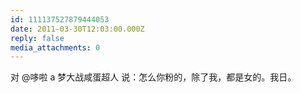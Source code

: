 ```yaml
---
id: 111137527879444053
date: 2011-03-30T12:03:00.000Z
reply: false
media_attachments: 0
---
```


对 @哆啦 a 梦大战咸蛋超人 说：怎么你粉的，除了我，都是女的。我日。 ​​​​

